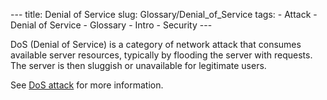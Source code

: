 --- title: Denial of Service slug: Glossary/Denial\_of\_Service tags: - Attack - Denial of Service - Glossary - Intro - Security ---

DoS (Denial of Service) is a category of network attack that consumes available server resources, typically by flooding the server with requests. The server is then sluggish or unavailable for legitimate users.

See [DoS attack](/en-US/docs/Glossary/DOS_attack) for more information.
